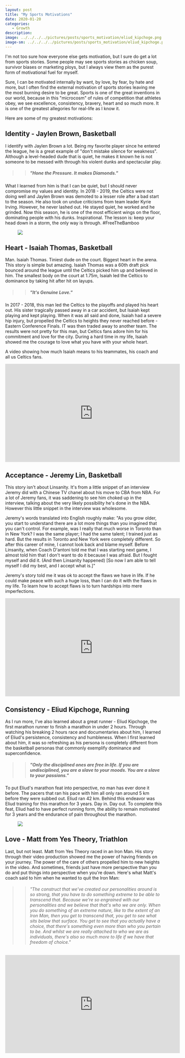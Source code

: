 ```yaml
---
layout: post
title: "My Sports Motivations"
date: 2020-01-20
categories:
   - Growth
description:
image: ../../../../pictures/posts/sports_motivation/eliud_kipchoge.png
image-sm: ../../../../pictures/posts/sports_motivation/eliud_kipchoge.png
---
```


I'm not too sure how everyone else gets motivation, but I sure do get a lot from sports stories. Some people may see sports stories as chicken soup, survivor biases or marketing ploys, but I always view them as the purest form of motivational fuel for myself.

Sure, I can be motivated internally by want, by love, by fear, by hate and more, but I often find the external motivation of sports stories leaving me the most burning desire to be great. Sports is one of the great inventions in our world, because in this "microcosm" of rules of competition that athletes obey, we see excellence, consistency, bravery, heart and so much more. It is one of the greatest allegories for real-life as I know it.

Here are some of my greatest motivations:

## Identity - Jaylen Brown, Basketball
I identify with Jaylen Brown a lot. Being my favorite player since he entered the league, he is a great example of "don't mistake silence for weakness". Although a level-headed dude that is quiet, he makes it known he is not someone to be messed with through his violent dunks and spectacular play.

>> ##### "Hone the Pressure. It makes Diamonds."

What I learned from him is that I can be quiet, but I should never compromise my values and identity. In 2018  - 2019, the Celtics were not doing well and Jaylen Brown was demoted to a lesser role after a bad start to the season. He also took on undue criticisms from team leader Kyrie Irving. However, he never lashed out. He stayed quiet, he worked and he grinded. Now this season, he is one of the most efficient wings on the floor, dominating people with his dunks. Inspirational. The lesson is: keep your head down in a storm, the only way is through. #FreeTheBamboo 

<figure class="image">
  <img src="../../../../pictures/posts/sports_motivation/jaylen_brown.jpeg">
</figure>


## Heart - Isaiah Thomas, Basketball
Man. Isaiah Thomas. Tiniest dude on the court. Biggest heart in the arena.
This story is simple but amazing. Isaiah Thomas was a 60th draft pick bounced around the league until the Celtics picked him up and believed in him. The smallest body on the court at 1.75m, Isaiah led the Celtics to dominance by taking hit after hit on layups.

>> ##### "It's Genuine Love."

In 2017 - 2018, this man led the Celtics to the playoffs and played his heart out. His sister tragically passed away in a car accident, but Isaiah kept playing and kept playing. When it was all said and done, Isaiah had a severe hip injury, but propelled the Celtics to heights they never reached before - Eastern Conference Finals. IT was then traded away to another team. The results were not pretty for this man, but Celtics fans adore him for his commitment and love for the city. During a hard time in my life, Isaiah showed me the courage to love what you have with your whole heart.

A video showing how much Isaiah means to his teammates, his coach and all us Celtics fans.
<div class='video-container'>
<iframe width="560" height="315" src="https://www.youtube.com/embed/cjIX3dFnjfY" frameborder="0" allow="accelerometer; autoplay; encrypted-media; gyroscope; picture-in-picture" allowfullscreen></iframe>
</div>


## Acceptance - Jeremy Lin, Basketball
This story isn't about Linsanity. It's from a little snippet of an interview Jeremy did with a Chinese TV chanel about his move to CBA from NBA. For a lot of Jeremy fans, it was saddening to see him choked up in the interview, talking about the very likely possibility he's done in the NBA. However this little snippet in the  interview was wholesome.

Jeremy's words translated into English roughly make: "As you grow older, you start to understand there are a lot more things than you imagined that you can't control. For example, was I really that much worse in Toronto than in New York? I was the same player; I had the same talent; I trained just as hard. But the results in Toronto and New York were completely different. So after this career of mine, I cannot look back and blame myself. Before Linsanity, when Coach D'antoni told me that I was starting next game, I almost told him that I don't want to do it because I was afraid. But I fought myself and did it. (And then Linsanity happened) [So now I am able to tell myself I did my best, and I accept what is.]"

Jeremy's story told me it was ok to accept the flaws we have in life. If he could make peace with such a huge loss, than I can do it with the flaws in my life. To learn how to accept flaws is to turn hardships into mere imperfections.

<div class='video-container'>
<iframe width="560" height="315" src="https://www.youtube.com/embed/wAV5ihwAukA?start=2126" frameborder="0" allow="accelerometer; autoplay; encrypted-media; gyroscope; picture-in-picture" allowfullscreen></iframe>
</div>

## Consistency - Eliud Kipchoge, Running
As I run more, I've also learned about a great runner - Eliud Kipchoge, the first marathon runner to finish a marathon in under 2 hours. Through watching his breaking 2 hours race and documentaries about him, I learned of Eliud's persistence, consistency and humbleness. When I first learned about him, it was so refreshing as his persona is completely different from the basketball personas that commonly exemplify dominance and superconfidence.

>> ##### "Only the disciplined ones are free in life. If you are undisciplined, you are a slave to your moods. You are a slave to your passions." 

To put Eliud's marathon feat into perspective, no man has ever done it before. The pacers that ran his pace with him all only ran around 5 km before they were subbed out. Eliud ran 42 km. Behind this endeavor was Eliud training for this marathon for 3 years. Day in. Day out. To complete this feat, Eliud had to have perfect running form, the ability to remain motivated for 3 years and the endurance of pain throughout the marathon.

<figure class="image">
  <img src="../../../../pictures/posts/sports_motivation/eliud_kipchoge2.jpeg">
</figure>



## Love - Matt from Yes Theory, Triathlon
Last, but not least. Matt from Yes Theory raced in an Iron Man. His story through their video production showed me the power of having friends on your journey. The power of the care of others propelled him to new heights in the video. And sometimes, friends just have more perspective than you do and put things into perspective when you're down. Here's what Matt's coach said to him when he wanted to quit the Iron Man:

>> ###### "The construct that we've created our personalities around is so strong, that you have to do something extreme to be able to transcend that. Because we're so engrained with our personalities and we believe that that's who we are only. When you do something of an extreme nature, like to the extent of an Iron Man, then you get to transcend that, you get to see what sits below that surface. You get to see that you actually have a choice, that there's something even more than who you pertain to be. And whilst we are really attached to who we are as individuals, there's also so much more to life if we have that freedom of choice."

<div class='video-container'>
<iframe width="560" height="315" src="https://www.youtube.com/embed/tG678spaEm0" frameborder="0" allow="accelerometer; autoplay; encrypted-media; gyroscope; picture-in-picture" allowfullscreen></iframe>
</div>